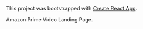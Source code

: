 This project was bootstrapped with [Create React App](https://github.com/facebook/create-react-app).

Amazon Prime Video Landing Page.
